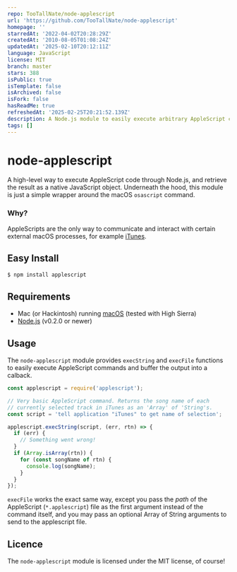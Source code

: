 ```yaml
---
repo: TooTallNate/node-applescript
url: 'https://github.com/TooTallNate/node-applescript'
homepage: ''
starredAt: '2022-04-02T20:28:29Z'
createdAt: '2010-08-05T01:08:24Z'
updatedAt: '2025-02-10T20:12:11Z'
language: JavaScript
license: MIT
branch: master
stars: 388
isPublic: true
isTemplate: false
isArchived: false
isFork: false
hasReadMe: true
refreshedAt: '2025-02-25T20:21:52.139Z'
description: A Node.js module to easily execute arbitrary AppleScript code on Mac OS X.
tags: []
---
```


node-applescript
================

A high-level way to execute AppleScript code through Node.js, and retrieve
the result as a native JavaScript object. Underneath the hood, this
module is just a simple wrapper around the macOS `osascript` command.

### Why?
AppleScripts are the only way to communicate and interact with certain
external macOS processes, for example [iTunes](http://www.itunes.com).

Easy Install
------------

``` bash
$ npm install applescript
```

Requirements
------------

 * Mac (or Hackintosh) running [macOS](https://www.apple.com/macos) (tested with High Sierra)
 * [Node.js](https://nodejs.org) (v0.2.0 or newer)

Usage
-----

The `node-applescript` module provides `execString` and `execFile` functions
to easily execute AppleScript commands and buffer the output into a calback.

``` js
const applescript = require('applescript');

// Very basic AppleScript command. Returns the song name of each
// currently selected track in iTunes as an 'Array' of 'String's.
const script = 'tell application "iTunes" to get name of selection';

applescript.execString(script, (err, rtn) => {
  if (err) {
    // Something went wrong!
  }
  if (Array.isArray(rtn)) {
    for (const songName of rtn) {
      console.log(songName);
    }
  }
});
```

`execFile` works the exact same way, except you pass the _path_ of the AppleScript
(`*.applescript`) file as the first argument instead of the command itself, and you
may pass an optional Array of String arguments to send to the applescript file.

Licence
-------

The `node-applescript` module is licensed under the MIT license, of course!
